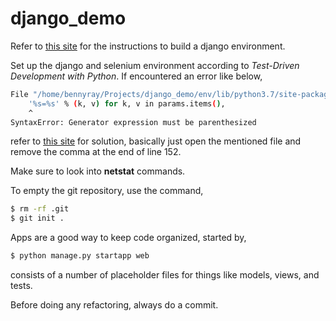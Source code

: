 # django_demo
Refer to [this site](https://segmentfault.com/a/1190000009878124) for the instructions to build a django environment.

Set up the django and selenium environment according to *Test-Driven Development with Python*. If encountered an error like below,
```bash
File "/home/bennyray/Projects/django_demo/env/lib/python3.7/site-packages/django/contrib/admin/widgets.py", line 152
    '%s=%s' % (k, v) for k, v in params.items(),
    ^
SyntaxError: Generator expression must be parenthesized
``` 
refer to [this site](http://blog.51cto.com/13859849/2318942) for solution, basically just open the mentioned file and remove the comma at the end of line 152.

Make sure to look into **netstat** commands.

To empty the git repository, use the command,
```bash
$ rm -rf .git
$ git init .
```
Apps are a good way to keep code organized, started by,
```bash
$ python manage.py startapp web
```
consists of a number of placeholder files for things like models, views, and tests.

Before doing any refactoring, always do a commit.